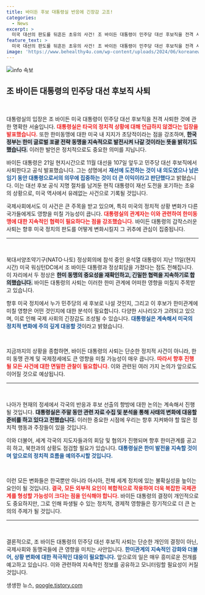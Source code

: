 ```yaml
---
title: 바이든 후보 대통령실 반응에 긴장감 고조!
categories:
  - News
excerpt: >
  미국 대선의 판도를 뒤흔든 초유의 사건! 조 바이든 대통령이 민주당 대선 후보직을 전격 사퇴하며 한미 동맹의 미래가 주목받고 있습니다. 대통령실의 반응과 그 배경을 깊이 있게 분석합니다.
feature_text: >
  미국 대선의 판도를 뒤흔든 초유의 사건! 조 바이든 대통령이 민주당 대선 후보직을 전격 사퇴하며 한미 동맹의 미래가 주목받고 있습니다. 대통령실의 반응과 그 배경을 깊이 있게 분석합니다.
image: 'https://www.behealthy4u.com/wp-content/uploads/2024/06/koreanews.jpg'
---
```


<p><img src="https://www.behealthy4u.com/wp-content/uploads/2024/06/koreanews.jpg" alt="info 속보" /></p>

<h2 data-ke-size="size26">조 바이든 대통령의 민주당 대선 후보직 사퇴</h2>

<p data-ke-size="size16">&nbsp;</p>

<p>대통령실의 입장은 조 바이든 미국 대통령이 민주당 대선 후보직을 전격 사퇴한 것에 관한 명확한 서술입니다. <b><span style="color: #ee2323;">대통령실은 타국의 정치적 상황에 대해 언급하지 않겠다는 입장을 발표했습니다.</span></b> 또한 한미동맹에 대한 미국 내 지지가 초당적이라는 점을 강조하며, <b><span style="background-color: #21538527;">한국 정부는 한미 글로벌 포괄 전략 동맹을 지속적으로 발전시켜 나갈 것이라는 뜻을 밝히기도 했습니다.</span></b> 이러한 발언은 정치적으로도 중요한 의미를 지닙니다.</p>

<p>바이든 대통령은 21일 현지시간으로 11월 대선을 107일 앞두고 민주당 대선 후보직에서 사퇴한다고 공식 발표했습니다. 그는 성명에서 <b><span style="color: #1a5490;">재선에 도전하는 것이 내 의도였으나 남은 임기 동안 대통령으로서의 의무에 집중하는 것이 더 큰 이익이라고 판단했다</span></b>고 밝혔습니다. 이는 대선 후보 공식 지명 절차를 남겨둔 현직 대통령이 재선 도전을 포기하는 초유의 상황으로, 미국 역사에서 유례없는 사건으로 기록될 것입니다.</p>

<p>국제사회에서도 이 사건은 큰 주목을 받고 있으며, 특히 미국의 정치적 상황 변화가 다른 국가들에게도 영향을 미칠 가능성이 큽니다. <b><span style="color: #ee2323;">대통령실의 관계자는 이와 관련하여 한미동맹에 대한 지속적인 협력이 필요하다는 점을 강조했습니다.</span></b> 바이든 대통령의 갑작스러운 사퇴는 향후 미국 정치의 판도를 어떻게 변화시킬지 그 귀추에 관심이 집중됩니다.</p>

<hr>

<p data-ke-size="size16">&nbsp;</p> 

<p>북대서양조약기구(NATO·나토) 정상회의에 참석 중인 윤석열 대통령이 지난 11일(현지시간) 미국 워싱턴DC에서 조 바이든 대통령과 정상회담을 가졌다는 점도 전해집니다. 이 자리에서 두 정상은 <b><span style="background-color: #21538527;">한미 동맹의 중요성을 재확인하고, 긴밀한 협력을 지속하기로 합의했습니다.</span></b> 바이든 대통령의 사퇴는 이러한 한미 관계에 어떠한 영향을 미칠지 주목받고 있습니다.</p>

<p>향후 미국 정치에서 누가 민주당의 새 후보로 나설 것인지, 그리고 이 후보가 한미관계에 미칠 영향은 어떤 것인지에 대한 분석이 필요합니다. 다양한 시나리오가 고려되고 있으며, 이로 인해 국제 사회의 긴장감도 조성될 수 있습니다. <b><span style="color: #1a5490;">대통령실은 계속해서 미국의 정치적 변화에 주의 깊게 대응할 것</span></b>이라고 밝혔습니다.</p>

<p data-ke-size="size16">&nbsp;</p>

<p>지금까지의 상황을 종합하면, 바이든 대통령의 사퇴는 단순한 정치적 사건이 아니라, 한미 동맹 관계 및 국제정세에도 큰 영향을 미칠 가능성이 매우 큽니다. <b><span style="color: #ee2323;">따라서 향후 진행될 모든 사건에 대한 면밀한 관찰이 필요합니다.</span></b> 이와 관련된 여러 가지 논의가 앞으로도 이어질 것으로 예상됩니다.</p>

<hr>

<p data-ke-size="size16">&nbsp;</p> 

<p>나아가 현재의 정세에서 각국의 반응과 후보 선출의 향방에 대한 논의는 계속해서 진행될 것입니다. <b><span style="background-color: #21538527;">대통령실은 주말 동안 관련 자료 수집 및 분석을 통해 사태의 변화에 대응할 준비를 하고 있다고 전했습니다.</span></b> 이러한 중요한 시점에 우리는 향후 지켜봐야 할 많은 정치적 행동과 주장들이 있을 것입니다. </p>

<p>이와 더불어, 세계 각국의 지도자들과의 회담 및 협의가 진행되며 향후 한미관계를 공고히 하고, 북한과의 상황도 점검할 필요가 있습니다. <b><span style="color: #1a5490;">대통령실은 한미 발전을 지속할 것이며 앞으로의 정치적 흐름을 예의주시할 것입니다.</span></b> </p>

<p data-ke-size="size16">&nbsp;</p>

<p>이런 모든 변화들은 한국뿐만 아니라 아시아, 전체 세계 정치에 있는 불확실성을 높이는 요인이 될 것입니다. <b><span style="color: #ee2323;">결국, 모든 외부적 요인이 복합적으로 작용하여 더욱 복잡한 국제관계를 형성할 가능성이 크다는 점을 인식해야 합니다.</span></b> 바이든 대통령의 결정이 개인적으로도 중요하지만, 그로 인해 파생될 수 있는 정치적, 경제적 영향들은 장기적으로 더 큰 논의의 주제가 될 것입니다.</p>

<hr>

<p data-ke-size="size16">&nbsp;</p>

<p>결론적으로, 조 바이든 대통령의 민주당 대선 후보직 사퇴는 단순한 개인의 결정이 아닌, 국제사회와 동맹국들에 큰 영향을 미치는 사안입니다. <b><span style="color: #1a5490;">한미관계의 지속적인 강화와 더불어, 상황 변화에 대한 적극적인 대응이 필요합니다.</span></b> 앞으로의 일은 매우 흥미로운 전개를 예고하고 있습니다. 이와 관련하여 지속적인 정보를 공유하고 모니터링할 필요성이 커질 것입니다.</p>
생생한 뉴스, <a href="https://qoogle.tistory.com" rel="dofollow">qoogle.tistory.com</a>


